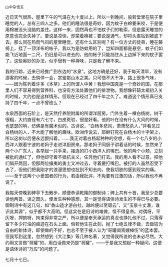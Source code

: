     山中杂信五 

   近日天气很热，屋里下午的气温在九十度以上。所以一到晚间，般若堂里在院子里睡觉的人，总有三四人之多。他们的睡法很是奇妙，因为蚊子白蛉要来咬，于是便用棉被没头没脑的盖住。这样一来，固然再也不怕蚊子们的勒索，但是露天睡觉的原意也完全失掉了。要说是凉快，却蒙着棉被；要说是通气，却将头直钻到被底下去。那么同在热而气闷的屋里睡觉，还有什么区别呢？有一位方丈的徒弟，睡在藤椅上，挂了一顶洋布的帐子，我以为是防蚊用的了，岂知四面都是悬空，蚊子们如能飞近地面一二尺，仍旧是可以进去的，他的帐子只能挡住从上边掉下来的蚊子罢了。这些奥妙的办法，似乎很有一种禅味，只是我了解不来。

   我的行踪，近来已经推广到东边的“水泉”。这地方确是还好，我于每天清早，没有游客的时候，去倘佯一会，赏鉴那山水之美。只可惜不大干净，路上很多气味，——因为陈列着许多《本草》上的所谓人中黄！我想中国真是一个奇妙的国，在那里人们不容易得到营养料，也没有方法处置他们的排泄物。我想像轩辕太祖初入关的时候，大约也是这样情形。但现在已经过了四千年之久了。难道这个情形真已支持了四千年，一点不曾改么？

   水泉西面的石阶上，是天然疗养院附属的所谓洋厨房。门外生着一棵白杨树，树干很粗，大约直径有六七寸，白皮斑驳，很是好看。他的叶在没有什么大风的时候，也瑟瑟的响，仿佛是有魔术似的。古诗说，“白杨多悲风，萧萧愁杀人，”非看见过白杨树的人，不大能了解他的趣味。欧洲传说云，耶稣钉死在白杨木的十字架上，所以这树以后便永远颤抖着。……我正对着白杨起种种的空想，有一个七八岁的小西洋人跟着宁波的老妈子走进洋厨房来。那老妈子同厨子讲着话的时候，忽然来了两个小广东人，各举起一只手来，接连的打小西洋人的嘴巴。他的两个小颊，立刻被批的通红了，但他却守着不抵抗主义，任凭他们打去。我的用人看不过意，把他们隔开两回，但那两位攘夷的勇士又冲过去，寻着要打嘴巴。被打的人虽然忍受下去了，但他们把我刚才的浪漫思想也批到不知去向，使我切肤的感到现实的痛。——至于这两个小爱国者的行为，若由我批评，不免要有过激的话，所以我也不再说了。

   我每天傍晚到碑亭下去散步，顺便恭读乾隆的御制诗；碑上共有十首，我至少总要读他两首。读之既久，便发生种种感想，其一是觉得语体诗发生的不得已与必要。御制诗中有这几句，如“香山适才游白社，越岭便以至碧云”，又“玉泉十丈瀑，谁识此其源”，似乎都不大高明。但这实在是旧诗的难做，怪不得皇帝。对偶呀，平仄呀，押韵呀，拘束得非常之严，所以便是奉天承运的真龙也挣扎他不过，只落得留下多少打油的痕迹在石头上面。倘若他生在此刻，抛了七绝五律不做，去做较为自由的新体诗，即使做的不好，也总不至于被人认为“哥罐闻焉嫂棒伤”的蓝本罢。但我写到这里，忽然想到《大江集》等几种名著，又觉得我所说的也未必尽然。大约用文言做“哥罐”的，用白话做来仍是“哥罐”，——于是我又想起一种疑问，这便是语体诗的“万应”的问题了。

   七月十七日。

